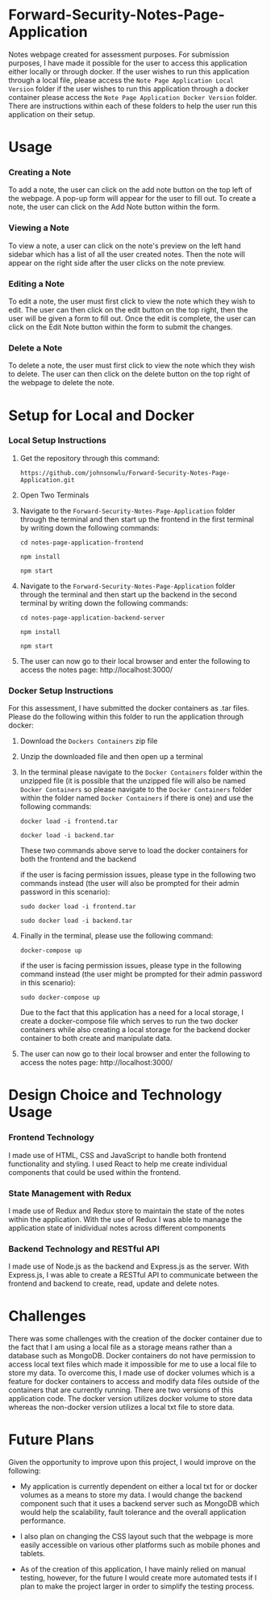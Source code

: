 # Forward-Security-Notes-Page-Application

Notes webpage created for assessment purposes. For submission purposes, I have made it possible for the user to access this application either locally or through docker. If the user wishes to run this application through a local file, please access the `Note Page Application Local Version` folder if the user wishes to run this application through a docker container please access the `Note Page Application Docker Version` folder. There are instructions within each of these folders to help the user run this application on their setup.

# Usage

### Creating a Note
To add a note, the user can click on the add note button on the top left of the webpage. A pop-up form will appear for the user to fill out. To create a note, the user can click on the Add Note button within the form.

### Viewing a Note

To view a note, a user can click on the note's preview on the left hand sidebar which has a list of all the user created notes. Then the note will appear on the right side after the user clicks on the note preview.

### Editing a Note
To edit a note, the user must first click to view the note which they wish to edit. The user can then click on the edit button on the top right, then the user will be given a form to fill out. Once the edit is complete, the user can click on the Edit Note button within the form to submit the changes.

### Delete a Note
To delete a note, the user must first click to view the note which they wish to delete. The user can then click on the delete button on the top right of the webpage to delete the note.

# Setup for Local and Docker

### Local Setup Instructions

1. Get the repository through this command:

    `https://github.com/johnsonwlu/Forward-Security-Notes-Page-Application.git`

2. Open Two Terminals

3.  Navigate to the `Forward-Security-Notes-Page-Application` folder through the terminal and then start up the frontend in the first terminal by writing down the following commands:

    `cd notes-page-application-frontend`

    `npm install`

    `npm start`

4.  Navigate to the `Forward-Security-Notes-Page-Application` folder through the terminal and then start up the backend in the second terminal by writing down the following commands:

    `cd notes-page-application-backend-server`

    `npm install`

    `npm start`

5.  The user can now go to their local browser and enter the following to access the notes page: http://localhost:3000/

### Docker Setup Instructions

For this assessment, I have submitted the docker containers as .tar files. Please do the following within this folder to run the application through docker:

1. Download the `Dockers Containers` zip file

2. Unzip the downloaded file and then open up a terminal

2. In the terminal please navigate to the `Docker Containers` folder within the unzipped file (it is possible that the unzipped file will also be named `Docker Containers` so please navigate to the `Docker Containers` folder within the folder named `Docker Containers` if there is one) and use the following commands:

    `docker load -i frontend.tar`

    `docker load -i backend.tar`

    These two commands above serve to load the docker containers for both the frontend and the backend

    if the user is facing permission issues, please type in the following two commands instead (the user will also be prompted for their admin password in this scenario):

    `sudo docker load -i frontend.tar`

    `sudo docker load -i backend.tar`

3. Finally in the terminal, please use the following command:

    `docker-compose up`

    if the user is facing permission issues, please type in the following command instead (the user might be prompted for their admin password in this scenario):

    `sudo docker-compose up`

    Due to the fact that this application has a need for a local storage, I create a docker-compose file which serves to run the two docker containers while also creating a local storage for the backend docker container to both create and manipulate data.

4.  The user can now go to their local browser and enter the following to access the notes page: http://localhost:3000/

# Design Choice and Technology Usage

### Frontend Technology
I made use of HTML, CSS and JavaScript to handle both frontend functionality and styling. I used React to help me create individual components that could be used within the frontend.

### State Management with Redux
I made use of Redux and Redux store to maintain the state of the notes within the application. With the use of Redux I was able to manage the application state of inidividual notes across different components

### Backend Technology and RESTful API
I made use of Node.js as the backend and Express.js as the server. With Express.js, I was able to create a RESTful API to communicate between the frontend and backend to create, read, update and delete notes. 

# Challenges

There was some challenges with the creation of the docker container due to the fact that I am using a local file as a storage means rather than a database such as MongoDB. Docker containers do not have permission to access local text files which made it impossible for me to use a local file to store my data. To overcome this, I made use of docker volumes which is a feature for docker containers to access and modify data files outside of the containers that are currently running. There are two versions of this application code. The docker version utilizes docker volume to store data whereas the non-docker version utilizes a local txt file to store data.

# Future Plans

Given the opportunity to improve upon this project, I would improve on the following:

- My application is currently dependent on either a local txt for or docker volumes as a means to store my data. I would change the backend component such that it uses a backend server such as MongoDB which would help the scalability, fault tolerance and the overall application performance.

- I also plan on changing the CSS layout such that the webpage is more easily accessible on various other platforms such as mobile phones and tablets.

- As of the creation of this application, I have mainly relied on manual testing, however, for the future I would create more automated tests if I plan to make the project larger in order to simplify the testing process.



